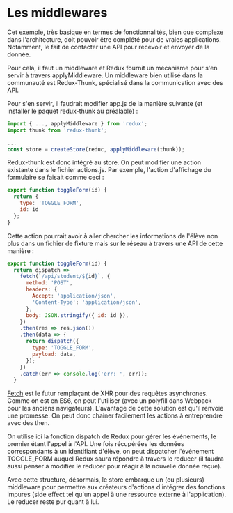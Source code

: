 # Les middlewares

Cet exemple, très basique en termes de fonctionnalités, bien que complexe dans l'architecture, doit pouvoir être complété pour de vraies applications. Notamment, le fait de contacter une API pour recevoir et envoyer de la donnée.

Pour cela, il faut un middleware et Redux fournit un mécanisme pour s'en servir à travers applyMiddleware. Un middleware bien utilisé dans la communauté est Redux-Thunk, spécialisé dans la communication avec des API.

Pour s'en servir, il faudrait modifier app.js de la manière suivante \(et installer le paquet redux-thunk au préalable\) :

```js
import { ..., applyMiddleware } from 'redux';
import thunk from 'redux-thunk';

...
const store = createStore(reduc, applyMiddleware(thunk));
```

Redux-thunk est donc intégré au store. On peut modifier une action existante dans le fichier actions.js. Par exemple, l'action d'affichage du formulaire se faisait comme ceci :

```js
export function toggleForm(id) {
  return {
    type: 'TOGGLE_FORM',
    id: id
  };
}
```

Cette action pourrait avoir à aller chercher les informations de l'élève non plus dans un fichier de fixture mais sur le réseau à travers une API de cette manière :

```js
export function toggleForm(id) {  
  return dispatch =>
    fetch(`/api/student/${id}`, {
      method: 'POST',
      headers: {
        Accept: 'application/json',
        'Content-Type': 'application/json',
      },
      body: JSON.stringify({ id: id }),
    })
    .then(res => res.json())
    .then(data => {
      return dispatch({
        type: 'TOGGLE_FORM',
        payload: data,
      });
    })
    .catch(err => console.log('err: ', err));
  }
```

[Fetch](https://developer.mozilla.org/fr/docs/Web/API/Fetch_API/Using_Fetch) est le futur remplaçant de XHR pour des requêtes asynchrones. Comme on est en ES6, on peut l'utiliser \(avec un polyfill dans Webpack pour les anciens navigateurs\). L'avantage de cette solution est qu'il renvoie une promesse. On peut donc chainer facilement les actions à entreprendre avec des then.

On utilise ici la fonction dispatch de Redux pour gérer les événements, le premier étant l'appel à l'API. Une fois récupérées les données correspondants à un identifiant d'élève, on peut dispatcher l'événement TOGGLE\_FORM auquel Redux saura répondre à travers le reducer \(il faudra aussi penser à modifier le reducer pour réagir à la nouvelle donnée reçue\).

Avec cette structure, désormais, le store embarque un \(ou plusieurs\) middleware pour permettre aux créateurs d'actions d'intégrer des fonctions impures \(side effect tel qu'un appel à une ressource externe à l'application\). Le reducer reste pur quant à lui.


